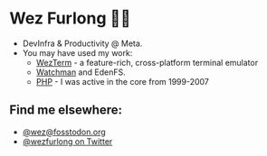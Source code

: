 # Wez Furlong 💓🦀

* DevInfra & Productivity @ Meta.
* You may have used my work:
  * [WezTerm](https://wezfurlong.org/wezterm) - a feature-rich, cross-platform terminal emulator
  * [Watchman](https://facebook.github.io/watchman/) and EdenFS.
  * [PHP](https://www.php.net/) - I was active in the core from 1999-2007

## Find me elsewhere:

* <a rel="me" href="https://fosstodon.org/@wez">@wez@fosstodon.org</a>
* [@wezfurlong on Twitter](https://twitter.com/wezfurlong)
